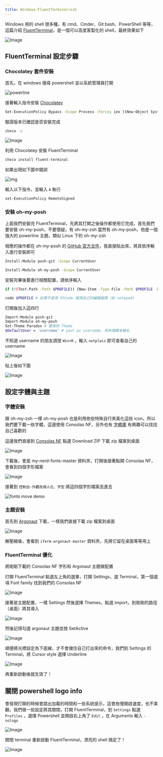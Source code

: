 ```yaml
---
title: Windows-FluentTerminal+zsh
---
```

Windows 用的 shell 很多種，有 cmd、Cmder、Git bash、PowerShell 等等，這篇介紹 [FluentTerminal](https://github.com/felixse/FluentTerminal)，是一個可以高度客製化的 shell，最終效果如下

![Image](https://i.imgur.com/4xq94rP.png)

## FluentTerminal 設定步驟

### Chocolatey 套件安裝

首先，在 windows 搜尋 powershell 並以系統管理員打開

![powerline](https://i.imgur.com/dXHF1ho.png)

接著輸入指令安裝 [Chocolatey](https://chocolatey.org/install)

``` bash
Set-ExecutionPolicy Bypass -Scope Process -Force; iex ((New-Object System.Net.WebClient).DownloadString('https://chocolatey.org/install.ps1')); choco feature enable -n allowGlobalConfirmation
```

驗證版本已確認是否安裝完成

``` bash
choco -v
```

![Image](https://i.imgur.com/DaUN1TA.png)

利用 Chocolatey 安裝 FluentTerminal

``` bash
choco install fluent-terminal
```

如果出現如下圖中錯誤

![img](https://i.imgur.com/56IiBxb.png)

輸入以下指令，並輸入 `A` 執行

``` bash
set-ExecutionPolicy RemoteSigned
```

### 安裝 oh-my-posh

上面我們安裝完 FluentTerminal，先將其打開之後操作都使用它完成，首先我們要安裝 oh-my-posh，不要懷疑，有 oh-my-zsh 當然有 oh-my-posh，他是一個強大的 powerline 主題，類似 Linux 下的 oh-my-zsh

相應的操作都在 oh-my-posh 的 [GitHub 官方文件](https://github.com/JanDeDobbeleer/oh-my-posh)，我直接貼出來，將其依序輸入進行安裝即可

``` bash
Install-Module posh-git -Scope CurrentUser
```

``` BASH
Install-Module oh-my-posh -Scope CurrentUser
```

安裝完畢後要進行相關配置，請依序輸入

``` bash
if (!(Test-Path -Path $PROFILE)) {New-Item -Type File -Path $PROFILE -Force}
```

``` bash
code $PROFILE # 如果不是用 VSCode 請用自己的編輯器開（如 notepad)
```

打開後加入這四行

``` bash
Import-Module posh-git
Import-Module oh-my-posh
Set-Theme Paradox # 要用的 Theme
$DefaultUser = 'username' # your pc username，用來隱藏本機名
```

不知道 username 的朋友請按 `Win+R` ，輸入 `netplwiz` 即可查看自己的 username

![Image](https://i.imgur.com/AVaHPuv.png)

貼上後如下圖

![Image](https://i.imgur.com/GsANGlQ.png)

## 設定字體與主題

### 字體安裝

跟 oh-my-zsh 一樣 oh-my-posh 也是利用依些特殊自行來美化這些 icon，所以我們要下載一些字體，這邊使用 Consolas NF，另外也有 [字體庫](https://github.com/powerline/fonts) 有興趣可以找找自己喜歡的

這邊我們直接到 [Consolas NF](https://github.com/whitecolor/my-nerd-fonts) 點選 Download ZIP 下載 zip 檔案到桌面

![Image](https://i.imgur.com/cs9by7e.png)

下載後，會是 my-nerd-fonts-master 資料夾，打開後接著點開 Consolas NF，會看到四個字形檔案

![Image](https://i.imgur.com/0vjqP6r.png)

接著到 `控制台-外觀及個人化、字型` 將這四個字形檔案丟進去

![fonts move demo](https://i.imgur.com/jst4kgp.gif)

### 主題安裝

首先到 [Argonaut](https://github.com/effkay/iTerm-argonaut/) 下載，一樣我們直接下載 zip 檔案到桌面

![Image](https://i.imgur.com/UhRvHgx.png)

解壓縮後，會看到 `iTerm-argonaut-master` 資料夾，先將它留在桌面等等用上

### FluentTerminal 優化

將剛剛下載的 Consolas NF 字形和 Argonaut 主題做配置

打開 FluentTerminal 點選左上角的選單，打開 Settings，選 Terminal，第一個選項 Font family 找到我們的 Consolas NF

![Image](https://i.imgur.com/7kwIMW6.png)

接著是主題配置，一樣 Settings 然後選擇 Themes，點選 import，到剛剛的路徑（桌面）將其導入

![Image](https://i.imgur.com/fdBHcDs.png)

然後記得勾選 argonaut 主題並按 SetActive

![Image](https://i.imgur.com/Ka6k8fi.png)

順便將光標設定為下底線，才不會擋住自己打出來的命令，我們到 Settings 的 Terminal，將 Cursor style 選擇 Underline

![Image](https://i.imgur.com/nbIEFNd.png)

再重新啟動後就生效了！

## 關閉 powershell logo info

會發現打開的時候會跳出加載的時間和一些系統提示，這會拖慢開啟速度，也不美觀，我們做一些設定將其關閉，打開 FluentTerminal，到 `Settings` 點選 `Profiles` ，選擇 Powershell 並開啟右上角了 `Edit` ，在 Arguments 輸入 `-nologo`

![Image](https://i.imgur.com/weURH1m.png)

關閉 terminal 重新啟動 FluentTerminal，漂亮的 shell 搞定了！

![Image](https://i.imgur.com/7yiIiei.png)
